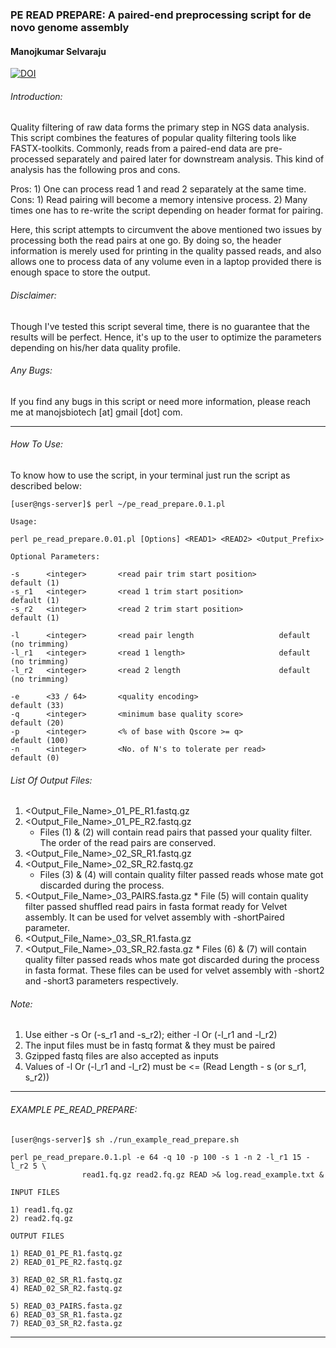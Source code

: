 ### PE READ PREPARE: A paired-end preprocessing script for de novo genome assembly
#### Manojkumar Selvaraju
[![DOI](https://zenodo.org/badge/10569532.svg)](https://zenodo.org/badge/latestdoi/10569532)

###### Introduction:
Quality filtering of raw data forms the primary step in NGS data analysis. This script combines the features of popular quality filtering tools like FASTX-toolkits. Commonly, reads from a paired-end data are pre-processed separately and paired later for downstream analysis. This kind of analysis has the following pros and cons.

Pros: 1) One can process read 1 and read 2 separately at the same time.
Cons: 1) Read pairing will become a memory intensive process.
2) Many times one has to re-write the script depending on header format for pairing. 

Here, this script attempts to circumvent the above mentioned two issues by processing both the read pairs at one go. By doing so, the header information is merely used for printing in the quality passed reads, and also allows one to process data of any volume even in a laptop provided there is enough space to store the output.

###### Disclaimer:
   Though I've tested this script several time, there is no guarantee that the results will be perfect. Hence, it's up to the user to optimize the parameters depending on his/her data quality profile.

###### Any Bugs:
   If you find any bugs in this script or need more information, please reach me at manojsbiotech [at] gmail [dot] com.

------------------------------------------------------------------------------------------

###### How To Use:
  To know how to use the script, in your terminal just run the script as described below:

```
[user@ngs-server]$ perl ~/pe_read_prepare.0.1.pl 

Usage:

perl pe_read_prepare.0.01.pl [Options] <READ1> <READ2> <Output_Prefix>

Optional Parameters:

-s      <integer>       <read pair trim start position>         default (1)
-s_r1   <integer>       <read 1 trim start position>            default (1)
-s_r2   <integer>       <read 2 trim start position>            default (1)

-l      <integer>       <read pair length	                default (no trimming)
-l_r1   <integer>       <read 1 length>         	        default (no trimming)
-l_r2   <integer>       <read 2 length		                default (no trimming)

-e      <33 / 64>       <quality encoding>                      default (33)
-q      <integer>       <minimum base quality score>            default (20)
-p      <integer>       <% of base with Qscore >= q>            default (100)
-n      <integer>       <No. of N's to tolerate per read>       default (0)
```
###### List Of Output Files:

1. \<Output_File_Name\>_01_PE_R1.fastq.gz
2. \<Output_File_Name\>_01_PE_R2.fastq.gz
      * Files (1) & (2) will contain read pairs that passed your quality filter. The order of the read pairs are conserved.
3. \<Output_File_Name\>_02_SR_R1.fastq.gz
4. \<Output_File_Name\>_02_SR_R2.fastq.gz
      * Files (3) & (4) will contain quality filter passed reads whose mate got discarded during the process.
5. \<Output_File_Name\>_03_PAIRS.fasta.gz
       * File (5) will contain quality filter passed shuffled read pairs in fasta format ready for Velvet assembly. It can be used for velvet assembly with -shortPaired parameter.
6. \<Output_File_Name\>_03_SR_R1.fasta.gz
7. \<Output_File_Name\>_03_SR_R2.fasta.gz
       * Files (6) & (7) will contain quality filter passed reads whos mate got discarded during the process in fasta format. These files can be used for velvet assembly with -short2 and -short3 parameters respectively.

###### Note:

1. Use either -s Or (-s_r1 and -s_r2); either -l Or (-l_r1 and -l_r2)
2. The input files must be in fastq format & they must be paired
3. Gzipped fastq files are also accepted as inputs
4. Values of -l Or (-l_r1 and -l_r2) must be <= (Read Length - s (or s_r1, s_r2)) 

------------------------------------------------------------------------------------------

###### EXAMPLE PE_READ_PREPARE: 
```
[user@ngs-server]$ sh ./run_example_read_prepare.sh

perl pe_read_prepare.0.1.pl -e 64 -q 10 -p 100 -s 1 -n 2 -l_r1 15 -l_r2 5 \ 
			    read1.fq.gz read2.fq.gz READ >& log.read_example.txt &

INPUT FILES

1) read1.fq.gz
2) read2.fq.gz

OUTPUT FILES

1) READ_01_PE_R1.fastq.gz
2) READ_01_PE_R2.fastq.gz

3) READ_02_SR_R1.fastq.gz
4) READ_02_SR_R2.fastq.gz

5) READ_03_PAIRS.fasta.gz
6) READ_03_SR_R1.fasta.gz
7) READ_03_SR_R2.fasta.gz
```
------------------------------------------------------------------------------------------
